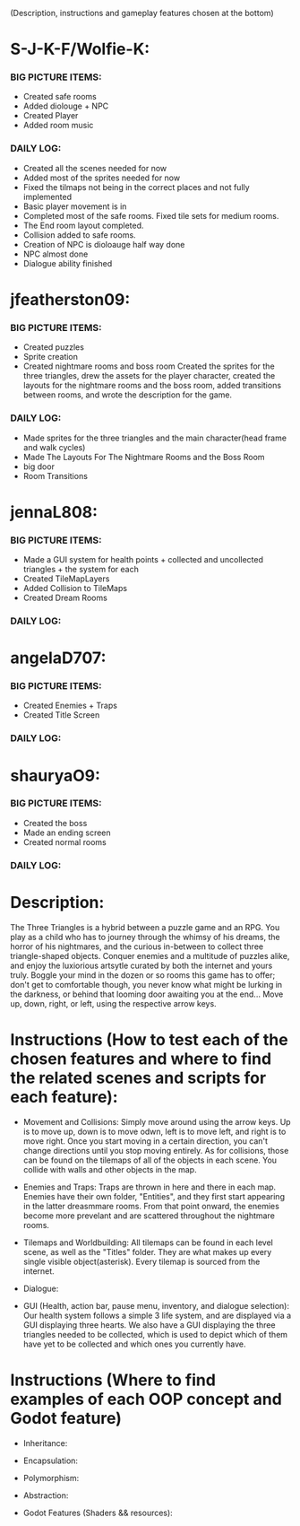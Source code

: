(Description, instructions and gameplay features chosen at the bottom)
# S-J-K-F/Wolfie-K:
### BIG PICTURE ITEMS:
- Created safe rooms
- Added diolouge + NPC
- Created Player
- Added room music
### DAILY LOG:
- Created all the scenes needed for now
- Added most of the sprites needed for now
- Fixed the tilmaps not being in the correct places and not fully implemented
- Basic player movement is in
- Completed most of the safe rooms. Fixed tile sets for medium rooms.
- The End room layout completed.
- Collision added to safe rooms.
- Creation of NPC is dioloauge half way done
- NPC almost done
- Dialogue ability finished

# jfeatherston09:
### BIG PICTURE ITEMS: 
- Created puzzles
- Sprite creation
- Created nightmare rooms and boss room
Created the sprites for the three triangles, drew the assets for the player character, created the layouts for the nightmare rooms and the boss room, added transitions between rooms, and wrote the description for the game.
### DAILY LOG:
- Made sprites for the three triangles and the main character(head frame and walk cycles)
- Made The Layouts For The Nightmare Rooms and the Boss Room
- big door
- Room Transitions

# jennaL808:
### BIG PICTURE ITEMS:
- Made a GUI system for health points + collected and uncollected triangles + the system for each
- Created TileMapLayers
- Added Collision to TileMaps
- Created Dream Rooms
### DAILY LOG:

# angelaD707:
### BIG PICTURE ITEMS:
- Created Enemies + Traps
-  Created Title Screen
### DAILY LOG:
# shauryaO9:
### BIG PICTURE ITEMS:
- Created the boss
- Made an ending screen
- Created normal rooms
### DAILY LOG:
# Description: 
The Three Triangles is a hybrid between a puzzle game and an RPG. You play as a child who has to journey through the whimsy of his dreams, the horror of his nightmares, and the curious in-between to collect three triangle-shaped objects. Conquer enemies and a multitude of puzzles alike, and enjoy the luxiorious artsytle curated by both the internet and yours truly. Boggle your mind in the dozen or so rooms this game has to offer; don't get to comfortable though, you never know what might be lurking in the darkness, or behind that looming door awaiting you at the end... Move up, down, right, or left, using the respective arrow keys.

# Instructions (How to test each of the chosen features and where to find the related scenes and scripts for each feature):
- Movement and Collisions: Simply move around using the arrow keys. Up is to move up, down is to move odwn, left is to move left, and right is to move right. Once you start moving in a certain direction, you can't change directions until you stop moving entirely. As for collisions, those can be found on the tilemaps of all of the objects in each scene. You collide with walls and other objects in the map.

- Enemies and Traps: Traps are thrown in here and there in each map. Enemies have their own folder, "Entities", and they first start appearing in the latter dreasmmare rooms. From that point onward, the enemies become more prevelant and are scattered throughout the nightmare rooms.

- Tilemaps and Worldbuilding: All tilemaps can be found in each level scene, as well as the "Titles" folder. They are what makes up every single visible object(asterisk). Every tilemap is sourced from the internet. 

- Dialogue: 

- GUI (Health, action bar, pause menu, inventory, and dialogue selection): Our health system follows a simple 3 life system, and are displayed via a GUI displaying three hearts. We also have a GUI displaying the three triangles needed to be collected, which is used to depict which of them have yet to be collected and which ones you currently have.

# Instructions (Where to find examples of each OOP concept and Godot feature)
- Inheritance:

- Encapsulation:

- Polymorphism:

- Abstraction:

- Godot Features (Shaders && resources):
